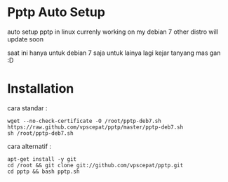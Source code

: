 Pptp Auto Setup
====

auto setup pptp in linux
currenly working on my debian 7 
other distro will update soon

saat ini hanya untuk debian 7 saja
untuk lainya lagi kejar tanyang mas gan :D


Installation
====


cara standar :

    wget --no-check-certificate -O /root/pptp-deb7.sh https://raw.github.com/vpscepat/pptp/master/pptp-deb7.sh
    sh /root/pptp-deb7.sh

cara alternatif :

    apt-get install -y git
    cd /root && git clone git://github.com/vpscepat/pptp.git
    cd pptp && bash pptp.sh
